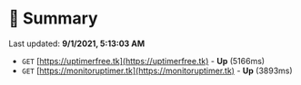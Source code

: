 # 📖 Summary
Last updated: **9/1/2021, 5:13:03 AM**

- `GET` [https://uptimerfree.tk](https://uptimerfree.tk) - **Up** (5166ms)
- `GET` [https://monitoruptimer.tk](https://monitoruptimer.tk) - **Up** (3893ms)
